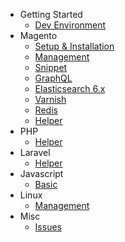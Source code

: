 - Getting Started
    - [Dev Environment](/welcome)
- Magento
    - [Setup & Installation](/magento)
    - [Management](/magento/management)
    - [Snippet](/magento/snippet)
    - [GraphQL](/magento/graphql)
    - [Elasticsearch 6.x](/magento/elasticsearch)
    - [Varnish](/magento/varnish)
    - [Redis](/magento/redis)
    - [Helper](/magento/helper)
- PHP
    - [Helper](/php/helper)
- Laravel
    - [Helper](/laravel/helper)
- Javascript
    - [Basic](/javascript)
- Linux
    - [Management](/linux)
- Misc
    - [Issues](/issues)
  